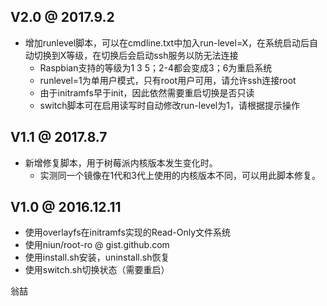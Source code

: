 ## V2.0 @ 2017.9.2

- 增加runlevel脚本，可以在cmdline.txt中加入run-level=X，在系统启动后自动切换到X等级，在切换后会启动ssh服务以防无法连接
   - Raspbian支持的等级为1 3 5；2-4都会变成3；6为重启系统
   - runlevel=1为单用户模式，只有root用户可用，请允许ssh连接root
   - 由于initramfs早于init，因此依然需要重启切换是否只读
   - switch脚本可在启用读写时自动修改run-level为1，请根据提示操作

## V1.1 @ 2017.8.7

- 新增修复脚本，用于树莓派内核版本发生变化时。
   - 实测同一个镜像在1代和3代上使用的内核版本不同，可以用此脚本修复。

## V1.0 @ 2016.12.11

- 使用overlayfs在initramfs实现的Read-Only文件系统
- 使用niun/root-ro @ gist.github.com
- 使用install.sh安装，uninstall.sh恢复
- 使用switch.sh切换状态（需要重启）


翁喆
